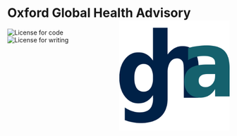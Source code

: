 # Oxford Global Health Advisory <img src="images/oxgha_icon.png" align="right" width="250px" />

<!-- badges: start -->
![License for code](https://img.shields.io/badge/license_for_code-GPL3.0-blue)
![License for writing](https://img.shields.io/badge/license_for_writing-CC_BY_4.0-blue)
<!-- badges: end -->